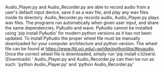 Audio_Player.py and Audio_Recorder.py are able to record audio from a user's default input device, 
save it as a wav file, and play any wav files inside its directory. 
Audio_Recorder.py records audio, Audio_Player.py plays wav files.
The programs run automatically when given user input, and share the same dependencies, PyAudio and wave.
PyAudio cannot be installed using 'pip install PyAudio' for modern python versions as it has not been updated.
To install PyAudio the proper wheel file must be manually downloaded for your computer architecture and python version.
The wheel file can be found at https://www.lfd.uci.edu/~gohlke/pythonlibs/#pyaudio.
Once the correct wheel file is downloaded, simply run 'pip install c:\Users\ <username> \Downloads\ <wheel file name>'
Audio_Player.py and Audio_Recorder.py can then be run as such: 'python Audio_Player.py' and 'python Audio_Recorder.py'
